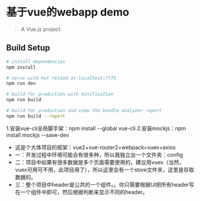 # 基于vue的webapp demo

> A Vue.js project

## Build Setup

``` bash
# install dependencies
npm install

# serve with hot reload at localhost:7775
npm run dev

# build for production with minification
npm run build

# build for production and view the bundle analyzer report
npm run build --report
```
1.安装vue-cli全局脚手架：npm install --global vue-cli
2.安装mockjs：npm install mockjs --save-dev

- 这是个大体项目的框架：vue2+vue-router2+webpack+vuex+axios
- 一：开发过程中环境可能会有很多种，所以我独立出一个文件夹：config
- 二：项目中如果有很多数据是多个页面需要使用的，建议用vuex（当然，vuex可用可不用，此项目用了），所以这里会有一个store文件夹，这里是存取数据的。
- 三：整个项目中header是公共的一个组件。。你只需要根据UI把所有header写在一个组件中即可，然后根据判断来显示不同的header。
